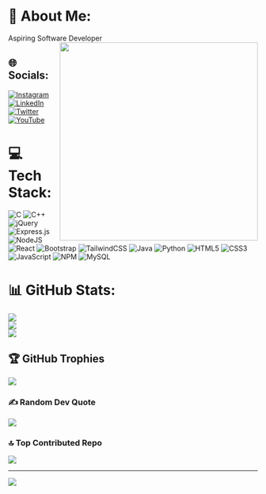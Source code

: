 # 💫 About Me:
Aspiring Software Developer
<img align ="right" width = "400" src = "https://static.vecteezy.com/system/resources/previews/011/153/365/original/3d-web-developer-working-on-project-illustration-png.png">


## 🌐 Socials:
[![Instagram](https://img.shields.io/badge/Instagram-%23E4405F.svg?logo=Instagram&logoColor=white)](https://instagram.com/priyanshutariyalvlogs) [![LinkedIn](https://img.shields.io/badge/LinkedIn-%230077B5.svg?logo=linkedin&logoColor=white)](https://www.linkedin.com/in/priyanshu-tariyal-92900021a) [![Twitter](https://img.shields.io/badge/Twitter-%231DA1F2.svg?logo=Twitter&logoColor=white)](https://twitter.com/priyanshutariy7) [![YouTube](https://img.shields.io/badge/YouTube-%23FF0000.svg?logo=YouTube&logoColor=white)](https://youtube.com/@priyanshutariyalvlogs) 

# 💻 Tech Stack:
![C](https://img.shields.io/badge/c-%2300599C.svg?style=for-the-badge&logo=c&logoColor=white) ![C++](https://img.shields.io/badge/c++-%2300599C.svg?style=for-the-badge&logo=c%2B%2B&logoColor=white) ![jQuery](https://img.shields.io/badge/jquery-%230769AD.svg?style=for-the-badge&logo=jquery&logoColor=white) ![Express.js](https://img.shields.io/badge/express.js-%23404d59.svg?style=for-the-badge&logo=express&logoColor=%2361DAFB) ![NodeJS](https://img.shields.io/badge/node.js-6DA55F?style=for-the-badge&logo=node.js&logoColor=white) ![React](https://img.shields.io/badge/react-%2320232a.svg?style=for-the-badge&logo=react&logoColor=%2361DAFB) ![Bootstrap](https://img.shields.io/badge/bootstrap-%23563D7C.svg?style=for-the-badge&logo=bootstrap&logoColor=white) ![TailwindCSS](https://img.shields.io/badge/tailwindcss-%2338B2AC.svg?style=for-the-badge&logo=tailwind-css&logoColor=white) ![Java](https://img.shields.io/badge/java-%23ED8B00.svg?style=for-the-badge&logo=java&logoColor=white) ![Python](https://img.shields.io/badge/python-3670A0?style=for-the-badge&logo=python&logoColor=ffdd54) ![HTML5](https://img.shields.io/badge/html5-%23E34F26.svg?style=for-the-badge&logo=html5&logoColor=white) ![CSS3](https://img.shields.io/badge/css3-%231572B6.svg?style=for-the-badge&logo=css3&logoColor=white) ![JavaScript](https://img.shields.io/badge/javascript-%23323330.svg?style=for-the-badge&logo=javascript&logoColor=%23F7DF1E) ![NPM](https://img.shields.io/badge/NPM-%23000000.svg?style=for-the-badge&logo=npm&logoColor=white) ![MySQL](https://img.shields.io/badge/mysql-%2300f.svg?style=for-the-badge&logo=mysql&logoColor=white) 
# 📊 GitHub Stats:
![](https://github-readme-stats.vercel.app/api?username=priyanshutariyal02&theme=dark&hide_border=false&include_all_commits=true&count_private=false)<br/>
![](https://github-readme-streak-stats.herokuapp.com/?user=priyanshutariyal02&theme=dark&hide_border=false)<br/>
![](https://github-readme-stats.vercel.app/api/top-langs/?username=priyanshutariyal02&theme=dark&hide_border=false&include_all_commits=true&count_private=false&layout=compact)

## 🏆 GitHub Trophies
![](https://github-profile-trophy.vercel.app/?username=priyanshutariyal02&theme=radical&no-frame=false&no-bg=true&margin-w=4)

### ✍️ Random Dev Quote
![](https://quotes-github-readme.vercel.app/api?type=horizontal&theme=radical)

### 🔝 Top Contributed Repo
![](https://github-contributor-stats.vercel.app/api?username=priyanshutariyal02&limit=5&theme=dark&combine_all_yearly_contributions=true)

---
[![](https://visitcount.itsvg.in/api?id=priyanshutariyal02&icon=0&color=0)](https://visitcount.itsvg.in)

<!-- Proudly created with GPRM ( https://gprm.itsvg.in ) -->

